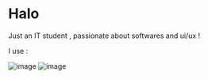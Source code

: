 # Halo

Just an IT student , passionate about softwares and ui/ux !

I use :


![image](https://github.com/nidqija/first/assets/144256646/747f014d-6aef-486b-a273-4a506cf60620) ![image](https://github.com/nidqija/first/assets/144256646/4eb40be9-5053-4fc5-bf12-32a1a9ff0932)



